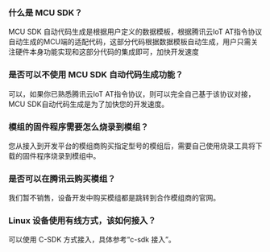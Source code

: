 ### 什么是 MCU SDK？
MCU SDK 自动代码生成是根据用户定义的数据模板，根据腾讯云IoT AT指令协议自动生成的MCU端的适配代码，这部分代码根据数据模板自动生成，用户只需关注硬件本身功能实现和这部分代码的集成即可，加快开发速度

### 是否可以不使用 MCU SDK 自动代码生成功能？
可以，如果你已熟悉腾讯云IoT AT指令协议，则可以完全自己基于该协议对接，MCU SDK自动代码生成是为了加快您的开发速度。

### 模组的固件程序需要怎么烧录到模组？
您从接入到开发平台的模组商购买指定型号的模组后，需要自己使用烧录工具将下载的固件程序烧录到模组中。

### 是否可以在腾讯云购买模组？
我们暂不销售，设备开发中购买模组都是跳转到合作模组商的官网。

### Linux 设备使用有线方式，该如何接入？
可以使用 C-SDK 方式接入，具体参考“c-sdk 接入”。
